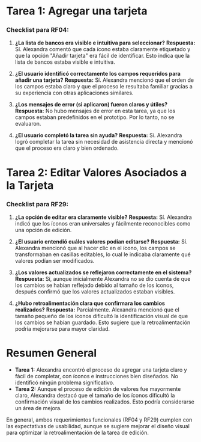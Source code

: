 
# Tarea 1: Agregar una tarjeta
### Checklist para RF04:

1. **¿La lista de bancos era visible e intuitiva para seleccionar?**
**Respuesta:** Sí. Alexandra comentó que cada ícono estaba claramente etiquetado y que la opción "Añadir tarjeta" era fácil de identificar. Esto indica que la lista de bancos estaba visible e intuitiva.

2. **¿El usuario identificó correctamente los campos requeridos para añadir una tarjeta?**
**Respuesta:** Sí. Alexandra mencionó que el orden de los campos estaba claro y que el proceso le resultaba familiar gracias a su experiencia con otras aplicaciones similares.

3. **¿Los mensajes de error (si aplicaron) fueron claros y útiles?**
**Respuesta:** No hubo mensajes de error en esta tarea, ya que los campos estaban predefinidos en el prototipo. Por lo tanto, no se evaluaron.

4. **¿El usuario completó la tarea sin ayuda?**
**Respuesta:** Sí. Alexandra logró completar la tarea sin necesidad de asistencia directa y mencionó que el proceso era claro y bien ordenado.


# Tarea 2: Editar Valores Asociados a la Tarjeta
### Checklist para RF29:

1. **¿La opción de editar era claramente visible?**
**Respuesta:** Sí. Alexandra indicó que los íconos eran universales y fácilmente reconocibles como una opción de edición.

2. **¿El usuario entendió cuáles valores podían editarse?**
**Respuesta:** Sí. Alexandra mencionó que al hacer clic en el ícono, los campos se transformaban en casillas editables, lo cual le indicaba claramente qué valores podían ser modificados.

3. **¿Los valores actualizados se reflejaron correctamente en el sistema?**
**Respuesta:** Sí, aunque inicialmente Alexandra no se dio cuenta de que los cambios se habían reflejado debido al tamaño de los íconos, después confirmó que los valores actualizados estaban visibles.

4. **¿Hubo retroalimentación clara que confirmara los cambios realizados?**
**Respuesta:** Parcialmente. Alexandra mencionó que el tamaño pequeño de los íconos dificultó la identificación visual de que los cambios se habían guardado. Esto sugiere que la retroalimentación podría mejorarse para mayor claridad.


# Resumen General

* **Tarea 1:** Alexandra encontró el proceso de agregar una tarjeta claro y fácil de completar, con íconos e instrucciones bien diseñados. No identificó ningún problema significativo.
* **Tarea 2:** Aunque el proceso de edición de valores fue mayormente claro, Alexandra destacó que el tamaño de los íconos dificultó la confirmación visual de los cambios realizados. Esto podría considerarse un área de mejora.
 
En general, ambos requerimientos funcionales (RF04 y RF29) cumplen con las expectativas de usabilidad, aunque se sugiere mejorar el diseño visual para optimizar la retroalimentación de la tarea de edición.
